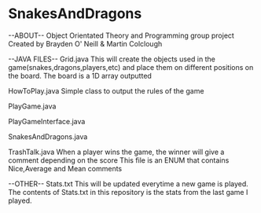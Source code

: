 # SnakesAndDragons
--ABOUT--
Object Orientated Theory and Programming group project
Created by Brayden O' Neill & Martin Colclough

--JAVA FILES--
Grid.java 
  This will create the objects used in the game(snakes,dragons,players,etc) 
  and place them on different positions on the board. The board is a 
  1D array outputted 
  
HowToPlay.java
  Simple class to output the rules of the game

PlayGame.java


PlayGameInterface.java

SnakesAndDragons.java

TrashTalk.java
  When a player wins the game, the winner will give a comment depending on the score
  This file is an ENUM that contains Nice,Average and Mean comments
  
 
--OTHER--
Stats.txt
  This will be updated everytime a new game is played.
  The contents of Stats.txt in this repository is the stats from the last game I played.
